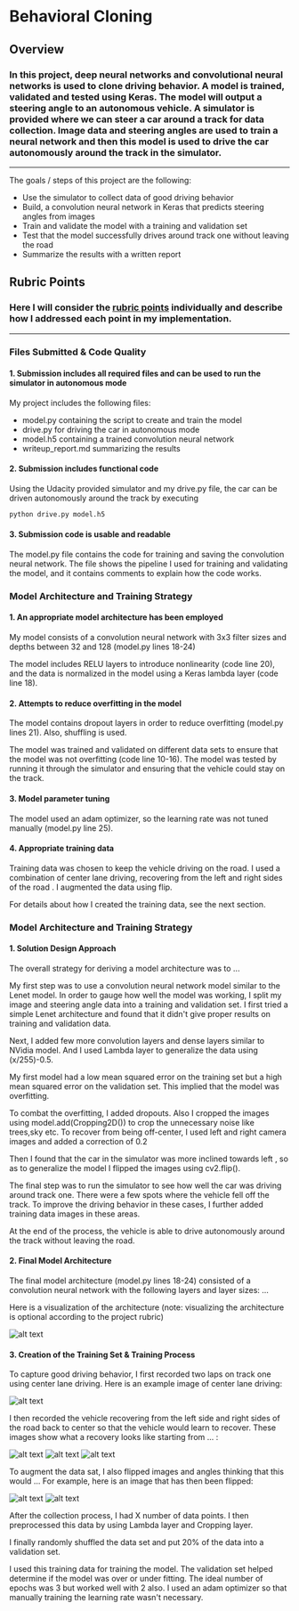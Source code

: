 # **Behavioral Cloning** 

## Overview

### In this project, deep neural networks and convolutional neural networks is used to clone driving behavior. A model is trained, validated and tested using Keras. The model will output a steering angle to an autonomous vehicle. A simulator is provided where we can steer a car around a track for data collection. Image data and steering angles are used to train a neural network and then this model is used to drive the car autonomously around the track in the simulator.

---


The goals / steps of this project are the following:
* Use the simulator to collect data of good driving behavior
* Build, a convolution neural network in Keras that predicts steering angles from images
* Train and validate the model with a training and validation set
* Test that the model successfully drives around track one without leaving the road
* Summarize the results with a written report


[//]: # (Image References)

[image1]: ./examples/placeholder.png "Model Visualization"
[image2]: ./examples/placeholder.png "Grayscaling"
[image3]: ./examples/placeholder_small.png "Recovery Image"
[image4]: ./examples/placeholder_small.png "Recovery Image"
[image5]: ./examples/placeholder_small.png "Recovery Image"
[image6]: ./examples/placeholder_small.png "Normal Image"
[image7]: ./examples/placeholder_small.png "Flipped Image"

## Rubric Points
### Here I will consider the [rubric points](https://review.udacity.com/#!/rubrics/432/view) individually and describe how I addressed each point in my implementation.  

---
### Files Submitted & Code Quality

#### 1. Submission includes all required files and can be used to run the simulator in autonomous mode

My project includes the following files:
* model.py containing the script to create and train the model
* drive.py for driving the car in autonomous mode
* model.h5 containing a trained convolution neural network 
* writeup_report.md summarizing the results

#### 2. Submission includes functional code
Using the Udacity provided simulator and my drive.py file, the car can be driven autonomously around the track by executing 
```sh
python drive.py model.h5
```

#### 3. Submission code is usable and readable

The model.py file contains the code for training and saving the convolution neural network. The file shows the pipeline I used for training and validating the model, and it contains comments to explain how the code works.

### Model Architecture and Training Strategy

#### 1. An appropriate model architecture has been employed

My model consists of a convolution neural network with 3x3 filter sizes and depths between 32 and 128 (model.py lines 18-24) 

The model includes RELU layers to introduce nonlinearity (code line 20), and the data is normalized in the model using a Keras lambda layer (code line 18). 

#### 2. Attempts to reduce overfitting in the model

The model contains dropout layers in order to reduce overfitting (model.py lines 21). Also, shuffling is used.

The model was trained and validated on different data sets to ensure that the model was not overfitting (code line 10-16). The model was tested by running it through the simulator and ensuring that the vehicle could stay on the track.

#### 3. Model parameter tuning

The model used an adam optimizer, so the learning rate was not tuned manually (model.py line 25).

#### 4. Appropriate training data

Training data was chosen to keep the vehicle driving on the road. I used a combination of center lane driving, recovering from the left and right sides of the road . I augmented the data using flip.  

For details about how I created the training data, see the next section. 

### Model Architecture and Training Strategy

#### 1. Solution Design Approach

The overall strategy for deriving a model architecture was to ...

My first step was to use a convolution neural network model similar to the Lenet model. In order to gauge how well the model was working, I split my image and steering angle data into a training and validation set. I first tried a simple Lenet architecture and found that it didn't give proper results on training and validation data. 

Next, I added few more convolution layers and dense layers similar to NVidia model. And I used Lambda layer to generalize the data using (x/255)-0.5.

My first model  had a low mean squared error on the training set but a high mean squared error on the validation set. This implied that the model was overfitting. 

To combat the overfitting, I added dropouts. Also I cropped the images using model.add(Cropping2D()) to crop the unnecessary noise like trees,sky etc. To recover from being off-center, I used left and right camera images and added a correction of 0.2

Then I found that the car in the simulator was more inclined towards left , so as to generalize the model I flipped the images using cv2.flip().

The final step was to run the simulator to see how well the car was driving around track one. There were a few spots where the vehicle fell off the track. To improve the driving behavior in these cases, I further added training data images in these areas.

At the end of the process, the vehicle is able to drive autonomously around the track without leaving the road.

#### 2. Final Model Architecture

The final model architecture (model.py lines 18-24) consisted of a convolution neural network with the following layers and layer sizes: ...

Here is a visualization of the architecture (note: visualizing the architecture is optional according to the project rubric)

![alt text][image1]

#### 3. Creation of the Training Set & Training Process

To capture good driving behavior, I first recorded two laps on track one using center lane driving. Here is an example image of center lane driving:

![alt text][image2]

I then recorded the vehicle recovering from the left side and right sides of the road back to center so that the vehicle would learn to recover. These images show what a recovery looks like starting from ... :

![alt text][image3]
![alt text][image4]
![alt text][image5]

To augment the data sat, I also flipped images and angles thinking that this would ... For example, here is an image that has then been flipped:

![alt text][image6]
![alt text][image7]


After the collection process, I had X number of data points. I then preprocessed this data by using Lambda layer and Cropping layer. 


I finally randomly shuffled the data set and put 20% of the data into a validation set. 

I used this training data for training the model. The validation set helped determine if the model was over or under fitting. The ideal number of epochs was 3 but worked well with 2 also. I used an adam optimizer so that manually training the learning rate wasn't necessary.
